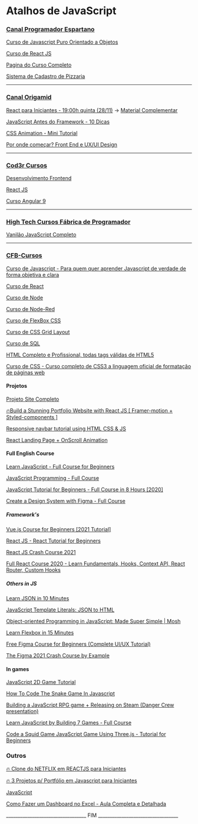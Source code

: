 # Atalhos de JavaScript

### [Canal Programador Espartano](https://www.youtube.com/c/ProgramadorEspartano)

[Curso de Javascript Puro Orientado a Objetos](https://www.youtube.com/playlist?list=PLGwqoftZstLZUQGt3GeLpI-QAZaT8ccVG)

[Curso de React JS](https://www.youtube.com/playlist?list=PLGwqoftZstLbwYNomwVgNHtWlJitUCiAz)

[Pagina do Curso Completo](https://b7web.com.br/fullstack/?ref=M16904626P&hsrc=cGdPYnJpZw%3D%3D)

[Sistema de Cadastro de Pizzaria](https://programadorespartano.com.br/cadastro/)

[]()



----

### [Canal Origamid](https://www.youtube.com/c/Origamid/playlists)

[React para Iniciantes - 19:00h quinta (28/11)](https://www.youtube.com/watch?v=iIQOtwsWXqU) -> [Material Complementar](https://www.origamid.com/slide/youtube/#/0102-react-para-iniciantes/15)

[JavaScript Antes do Framework - 10 Dicas](https://www.youtube.com/playlist?list=PL9rc_FjKlX39T78CUANwmdta_d1CgUtMt)

[CSS Animation - Mini Tutorial](https://www.youtube.com/watch?v=zWmaohjrkRw)

[Por onde começar? Front End e UX/UI Design](https://www.youtube.com/watch?v=-5kJdbkG90g)



----

### [Cod3r Cursos](https://www.youtube.com/c/COD3RCURSOS/playlists)

[Desenvolvimento Frontend](https://www.youtube.com/watch?v=VmmA5SFN2WM&list=PLdPPE0hUkt0r4WmkBtMjx4iVB2636EO9H)

[React JS](https://www.youtube.com/playlist?list=PLdPPE0hUkt0q7bwgAlk6UimtBKoNfM1tw)

[Curso Angular 9](https://www.youtube.com/watch?v=NCrWXZtlc7Q&list=PLdPPE0hUkt0rPyAkdhHIIquKbwrGUkvw3)

[]()



----

### [High Tech Cursos Fábrica de Programador](https://www.youtube.com/channel/UCJfyKuMgIF6_dp40V9gwvQQ)

[Vanilão JavaScript Completo](https://www.youtube.com/playlist?list=PLKvsMn7xWutZ64gPRZ5rTNB2HEZiN1nK8)

----

### [CFB-Cursos](https://www.youtube.com/c/cfbcursos/videos)

[Curso de Javascript - Para quem quer aprender Javascript de verdade de forma objetiva e clara](https://www.youtube.com/watch?v=lcKo-ycLDNw&list=PLx4x_zx8csUj3IbPQ4_X5jis_SkCol3eC)

[Curso de React](https://www.youtube.com/watch?v=1LhX2u6_BJE&list=PLx4x_zx8csUh752BVDGZkxYpY9lS40fyC)

[Curso de Node](https://www.youtube.com/watch?v=XN705pQeoyU&list=PLx4x_zx8csUjFC41ev2qX5dnr-0ThpoXE)

[Curso de Node-Red](https://www.youtube.com/watch?v=QJYwx3zWBlY&list=PLx4x_zx8csUhp_HTUBLl2E_Yz9EuDou60)

[Curso de FlexBox CSS](https://www.youtube.com/watch?v=z1Hp72GVHJk&list=PLx4x_zx8csUhDWtEa-AtDAgSSmLObBVaz)

[Curso de CSS Grid Layout](https://www.youtube.com/watch?v=jb_j6fyQitQ&list=PLx4x_zx8csUjBWkYq0VZBENH2K1siCmN6)

[Curso de SQL](https://www.youtube.com/watch?v=adIIAEc3Q04&list=PLx4x_zx8csUgQUjExcssR3utb3JIX6Kra)

[HTML Completo e Profissional, todas tags válidas de HTML5](https://www.youtube.com/watch?v=BUpk68lggtY&list=PLx4x_zx8csUiVHRDO_7qhOaeNrrQ5uU8c)

[Curso de CSS - Curso completo de CSS3 a linguagem oficial de formatação de páginas web](https://www.youtube.com/watch?v=GPK8A-A156o&list=PLx4x_zx8csUi47Bnugpk78nqJN6rYvEnV)

#### Projetos

[Projeto Site Completo](https://www.youtube.com/watch?v=krRYgDDWG04&list=PLx4x_zx8csUhuE4WHAwvRQbTeQC5lemiA)

[🔥Build a Stunning Portfolio Website with React JS [ Framer-motion + Styled-components ]](https://youtu.be/jcohAIaSy2M)

[Responsive navbar tutorial using HTML CSS & JS](https://youtu.be/HbBMp6yUXO0)

[React Landing Page + OnScroll Animation](https://youtu.be/0Zlmpbh1s6o)

[]()


#### Full English Course

[Learn JavaScript - Full Course for Beginners](https://www.youtube.com/watch?v=PkZNo7MFNFg)

[JavaScript Programming - Full Course](https://youtu.be/jS4aFq5-91M)

[JavaScript Tutorial for Beginners - Full Course in 8 Hours [2020]](https://youtu.be/Qqx_wzMmFeA)

[Create a Design System with Figma - Full Course](https://youtu.be/RYDiDpW2VkM)



##### Framework's

[Vue.js Course for Beginners [2021 Tutorial]](https://youtu.be/FXpIoQ_rT_c)

[React JS - React Tutorial for Beginners](https://www.youtube.com/watch?v=Ke90Tje7VS0)



[React JS Crash Course 2021](https://youtu.be/w7ejDZ8SWv8)


[Full React Course 2020 - Learn Fundamentals, Hooks, Context API, React Router, Custom Hooks](https://youtu.be/4UZrsTqkcW4)




##### Others in JS

[Learn JSON in 10 Minutes](https://youtu.be/iiADhChRriM)

[JavaScript Template Literals: JSON to HTML](https://youtu.be/DG4obitDvUA)

[Object-oriented Programming in JavaScript: Made Super Simple | Mosh](https://youtu.be/PFmuCDHHpwk)

[Learn Flexbox in 15 Minutes](https://youtu.be/fYq5PXgSsbE)

[Free Figma Course for Beginners (Complete UI/UX Tutorial)](https://youtu.be/R--xoP7jGkw)

[The Figma 2021 Crash Course by Example](https://youtu.be/Gu1so3pz4bA)



#### In games

[JavaScript 2D Game Tutorial](https://youtu.be/jl29qI62XPg)

[How To Code The Snake Game In Javascript](https://youtu.be/QTcIXok9wNY)

[Building a JavaScript RPG game + Releasing on Steam (Danger Crew presentation)](https://youtu.be/nHaiLWUaWWw)

[Learn JavaScript by Building 7 Games - Full Course](https://www.youtube.com/watch?v=lhNdUVh3qCc)

[Code a Squid Game JavaScript Game Using Three.js - Tutorial for Beginners](https://youtu.be/4HSxX-EKJjw)



### Outros

[🔥 Clone do NETFLIX em REACTJS para Iniciantes](https://youtu.be/tBweoUiMsDg)

[🔥 3 Projetos p/ Portfólio em Javascript para Iniciantes](https://youtu.be/hF_VMWnsY00)

[JavaScript](https://www.youtube.com/playlist?list=PLs7bozZqMCFaFhJlq41yv3DFzigO_MUKM)

[Como Fazer um Dashboard no Excel - Aula Completa e Detalhada](https://youtu.be/dEsUoltLK78)


__________________________________  FIM  __________________________________
